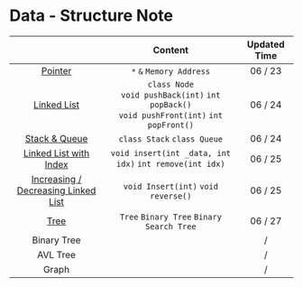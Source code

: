 # Data - Structure Note

|                                                                      |                                                   Content                                                    | Updated Time |
|:--------------------------------------------------------------------:|:------------------------------------------------------------------------------------------------------------:|:------------:|
|    [Pointer](https://hackmd.io/@sPFeZuk0TO6vSH6igR94Ug/BkUTSrecc)    |  ```*``` ```&``` ```Memory Address``` |   06 / 23    |
|  [Linked List](https://hackmd.io/@sPFeZuk0TO6vSH6igR94Ug/BkSo5rb99)  | ```class Node``` <br>```void pushBack(int)``` ```int popBack()``` <br>```void pushFront(int)``` ```int popFront()``` |   06 / 24    |
| [Stack & Queue](https://hackmd.io/@sPFeZuk0TO6vSH6igR94Ug/HJG-sS7cc) | ```class Stack``` ```class Queue```  |   06 / 24    |
| [Linked List with Index](https://hackmd.io/@sPFeZuk0TO6vSH6igR94Ug/B1AUNf495) |  ```void insert(int _data, int idx)``` ```int remove(int idx)```                                      |   06 / 25    |
| [Increasing / Decreasing Linked List](https://hackmd.io/@sPFeZuk0TO6vSH6igR94Ug/BkAhcIV5c)|    ```void Insert(int)``` ```void reverse()```                       |   06 / 25    |
| [Tree](https://hackmd.io/@sPFeZuk0TO6vSH6igR94Ug/ByEza3Uqc) | ```Tree``` ```Binary Tree``` ```Binary Search Tree```                                                                                                             |   06 / 27    |
|                             Binary Tree                              |                                                                                                              |      /       |
|                               AVL Tree                               |                                                                                                              |      /       |
|                                Graph                                 |                                                                                                              |      /       |

